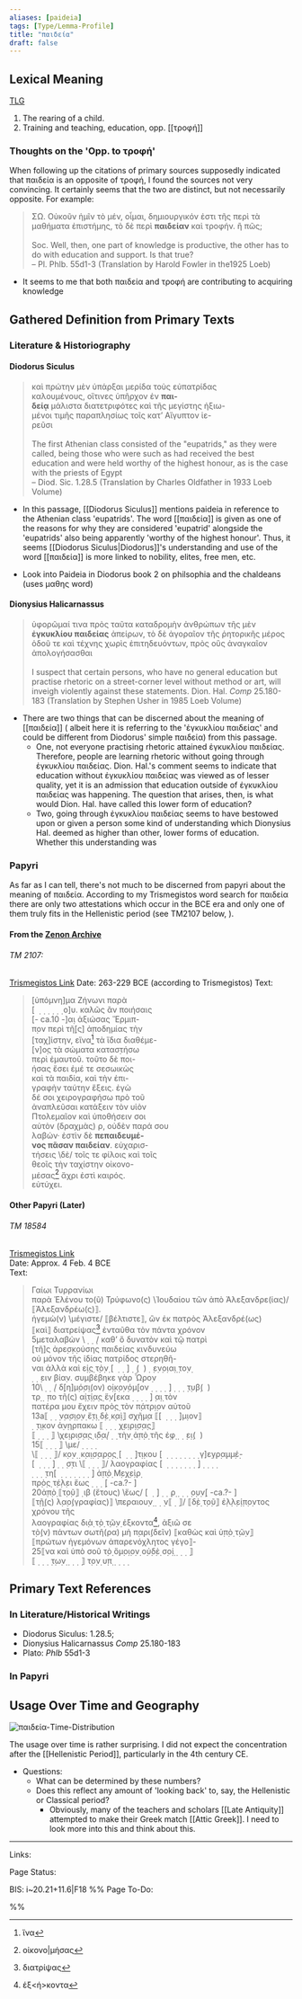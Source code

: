 ```yaml
---
aliases: [paideia]
tags: [Type/Lemma-Profile]
title: "παιδεία" 
draft: false
---
```


## Lexical Meaning
[TLG](http://stephanus.tlg.uci.edu/lsj/#context=lsj&eid=78989)
1. The rearing of a child.
2. Training and teaching, education, opp. [[τροφή]]

### Thoughts on the 'Opp. to τροφή'
When following up the citations of primary sources supposedly indicated that παιδεία is an opposite of τροφή, I found the sources not very convincing. It certainly seems that the two are distinct, but not necessarily opposite. For example:
> ΣΩ. Οὐκοῦν ἡμῖν τὸ μέν, οἶμαι, δημιουργικόν ἐστι τῆς περὶ τὰ μαθήματα ἐπιστήμης, τὸ δὲ περὶ **παιδείαν** καὶ τροφήν. ἢ πῶς;<br><br>
> Soc. Well, then, one part of knowledge is productive, the other has to do with education and support. Is that true? <br>
> – Pl. Phlb. 55d1-3 (Translation by Harold Fowler in the1925 Loeb)
- It seems to me that both παιδεία and τροφή are contributing to acquiring knowledge

## Gathered Definition from Primary Texts
### Literature & Historiography
#### Diodorus Siculus
> καὶ πρώτην μὲν ὑπάρξαι μερίδα τοὺς εὐπατρίδας  
καλουμένους, οἵτινες ὑπῆρχον ἐν **παι-  
δείᾳ** μάλιστα διατετριφότες καὶ τῆς μεγίστης ἠξιω-  
μένοι τιμῆς παραπλησίως τοῖς κατ’ Αἴγυπτον ἱε-  
ρεῦσι <br><br>
> The first Athenian class consisted of the "eupatrids," as they were called, being those who were such as had received the best education and were held worthy of the highest honour, as is the case with the priests of Egypt <br>
> – Diod. Sic. 1.28.5 (Translation by Charles Oldfather in 1933 Loeb Volume)
- In this passage, [[Diodorus Siculus]] mentions paideia in reference to the Athenian class 'eupatrids'. The word [[παιδεία]] is given as one of the reasons for why they are considered 'eupatrid' alongside the 'eupatrids' also being apparently 'worthy of the highest honour'. Thus, it seems [[Diodorus Siculus|Diodorus]]'s understanding and use of the word [[παιδεία]] is more linked to nobility, elites, free men, etc.

- Look into Paideia in Diodorus book 2 on philsophia and the chaldeans (uses μαθης word)

#### Dionysius Halicarnassus
> ὑφορῶμαί τινα πρὸς ταῦτα καταδρομὴν ἀνθρώπων τῆς μὲν **ἐγκυκλίου παιδείας** ἀπείρων, τὸ δὲ ἀγοραῖον τῆς ῥητορικῆς μέρος ὁδοῦ τε καὶ τέχνης χωρὶς ἐπιτηδευόντων, πρὸς οὓς ἀναγκαῖον ἀπολογήσασθαι<br><br>
> I suspect that certain persons, who have no general education but practise rhetoric on a street-corner level without method or art, will inveigh violently against these statements.
>  Dion. Hal. *Comp* 25.180-183 (Translation by Stephen Usher in 1985 Loeb Volume)

- There are two things that can be discerned about the meaning of [[παιδεία]] ( albeit here it is referring to the 'ἐγκυκλίου παιδείας' and could be different from Diodorus' simple παιδεία) from this passage. 
	- One, not everyone practising rhetoric attained ἐγκυκλίου παιδείας. Therefore, people are learning rhetoric without going through ἐγκυκλίου παιδείας. Dion. Hal.'s comment seems to indicate that education without ἐγκυκλίου παιδείας was viewed as of lesser quality, yet it is an admission that education outside of ἐγκυκλίου παιδείας was happening. The question that arises, then, is what would Dion. Hal. have called this lower form of education? 
	- Two, going through ἐγκυκλίου παιδείας seems to have bestowed upon or given a person some kind of understanding which Dionysius Hal. deemed as higher than other, lower forms of education. Whether this understanding was 

### Papyri
As far as I can tell, there's not much to be discerned from papyri about the meaning of παιδεία. According to my Trismegistos word search for παιδεία there are only two attestations which occur in the BCE era and only one of them truly fits in the Hellenistic period (see TM2107 below, ). 

#### From the [Zenon Archive](Zenon-Archive.md)
###### TM 2107:
[Trismegistos Link](https://www.trismegistos.org/text/2107)
Date: 263-229 BCE (according to Trismegistos)
Text:
> [ὑπόμνη]μα Ζήνωνι παρὰ  
[  ̣  ̣  ̣  ̣  ̣  ̣ ο]υ. καλῶς ἂν ποιήσαις  
[- ca.10 -]α̣ι ἀξιώσας Ἕρμιπ-  
π̣ον περὶ τῆ̣[ς] ἀ̣ποδημίας τὴ̣ν  
[ταχ]ίστην, εἵνα[^4] τὰ ἴδια διαθέμε-  
[ν]ο̣ς τὰ σώματα κατασ̣τήσω  
περὶ ἐμαυτοῦ. τοῦτο δὲ ποι-  
ήσας ἔσει ἐμέ τε σεσωικὼς  
καὶ τὰ παιδία, καὶ τὴν ἐπι-  
γραφὴν ταύτην ἕξεις. ἐγὼ  
δέ σοι χειρογραφήσω πρὸ τοῦ  
ἀναπλεῦσαι κατάξειν τὸν υἱὸν  
Πτολεμαῖον καὶ ὑποθήσειν σοι  
αὐτὸν (δραχμὰς) ρ, οὐδὲν παρά σου  
λαβών· ἐστὶν δὲ **πεπαιδευμέ-  
νος πᾶσαν παιδείαν**. εὐχαρισ-  
τήσεις \δὲ/ τοῖς τε φίλοις καὶ τοῖς  
θεοῖς τὴν ταχίστην οἰκονο-  
μέσας[^3] ἄχρι ἐστὶ καιρός.  
εὐτύχει.
 

#### Other Papyri (Later)
###### TM 18584
[Trismegistos Link](https://www.trismegistos.org/text/18584)<br>Date: Approx. 4 Feb. 4 BCE<br>Text: 
> Γαίωι Τυρρανίωι  
παρὰ Ἑλένου το(ῦ) Τρύφωνο(ς) \Ἰουδαίου τῶν ἀπὸ Ἀλεξανδρε(ίας)/ ⟦Ἀλεξανδρέω(ς)⟧.  
ἡγεμὼ(ν) \μέγιστε/ ⟦βέλτιστε⟧, ὢν ἐκ πατρὸς Ἀλεξανδρέ(ως)  
⟦καὶ⟧ διατρείψας[^2]  ἐνταῦθα τὸν πάντα χρόνον  
5μεταλαβὼν \ ̣  ̣  ̣/ καθʼ ὃ δυνατὸν καὶ τῷ πατρὶ  
[τῆ]ς ἀρε̣σ̣κ̣ούσης παιδείας κινδυνεύω  
οὐ μόνον τῆς ἰδίας πατρίδος στερηθῆ-  
ναι ἀλλὰ καὶ ε̣ἰ̣ς̣ τ̣ὸ̣ν̣ [  ̣  ̣  ̣] ̣  ̣(  )  ̣  ̣ε̣ν̣ο̣ια̣ι̣ ̣το̣ν̣  
 ̣  ̣  ̣ειν βία̣ν. συμβέβηκε γὰρ Ὧ̣ρο̣ν  
10\ ̣  ̣  ̣/ δ̣[η]μ̣ό̣σ̣ι̣(ον) ο̣ἰ̣κ̣ο̣ν̣ό̣μ̣[ον  ̣  ̣  ̣  ̣  ̣] ̣  ̣  ̣  ̣τ̣υ̣β̣(  )  
τρ̣ ̣  ̣πο τῆ(ς) α̣ἰ̣τ̣ί̣α̣ς̣ ἕ̣ν̣[εκα  ̣  ̣  ̣  ̣  ̣] ̣α̣ι̣ τὸν  
πατέρα μου ἔχειν π̣ρὸ̣ς̣ τὸν π̣άτ̣ρ̣ι̣ον αὐτοῦ  
13a⟦ ̣  ̣  ̣ν̣α̣σ̣ι̣ο̣ν̣ ἔ̣τ̣ι̣ δ̣ὲ̣ κ̣α̣ὶ̣⟧ σ̣χῆ̣μ̣α ⟦[  ̣  ̣  ̣  ̣]μ̣ιον⟧  
 ̣  ̣τ̣ι̣κον ἀ̣ν̣η̣ρπακω ⟦ ̣  ̣  ̣  ̣χ̣ε̣ι̣ρ̣ι̣σ̣α̣ς̣⟧  
⟦ ̣  ̣  ̣  ̣⟧ \χε̣ι̣ρι̣σ̣α̣ς̣ ι̣δ̣α̣/  ̣  ̣ τὴ̣ν̣ ἀ̣π̣ὸ̣ τῆς ἐ̣φ̣ ̣  ̣  ̣ε̣ι̣(  )  
15⟦ ̣  ̣  ̣  ̣⟧ \με/  ̣  ̣  ̣  ̣  
\⟦ ̣  ̣  ̣  ̣⟧/ κ̣ο̣ν̣ ̣ κ̣α̣ι̣σ̣α̣ρ̣ο̣ς̣ [  ̣  ̣  ̣]τ̣ι̣κου [  ̣  ̣  ̣  ̣  ̣  ̣  ̣  ̣ γ]ε̣γ̣ρ̣α̣μ̣μ̣έ̣-  
[  ̣  ̣  ̣  ̣] ̣  ̣  ̣σ̣τι \⟦ ̣  ̣  ̣  ̣⟧/ λαογραφίας [  ̣  ̣  ̣  ̣  ̣  ̣  ̣  ̣] ̣  ̣  ̣  ̣  
 ̣  ̣  ̣  ̣τη[  ̣  ̣  ̣  ̣  ̣  ̣  ̣  ̣] ἀ̣π̣ὸ̣ Μ̣ε̣χ̣ε̣ὶ̣ρ̣  
π̣ρ̣ὸ̣ς̣ τ̣έ̣λ̣ει ἕως  ̣  ̣  ̣  ̣[ -ca.?- ]  
20ἀ̣π̣ὸ̣ ⟦τ̣ο̣ῦ̣⟧  ̣ ιβ (ἔτους) \ἕως/ [  ̣  ̣] ̣  ̣  ̣ρ̣ ̣  ̣  ̣  ̣ο̣υ̣ν̣[ -ca.?- ]  
⟦τ̣ῆ̣(ς) λ̣α̣ο̣(γραφίας)⟧ \πε̣ραιου̣ν̣ ̣  ̣  ̣ν⟦ ̣  ̣⟧/ ⟦δ̣ὲ̣ τ̣ο̣ῦ̣⟧ ἐ̣λ̣λ̣ε̣ί̣π̣ο̣ντος χρόνου τῆς  
λαογραφίας δι̣ὰ̣ τ̣ὸ̣ τ̣ῶ̣ν̣ ἑξκοντα[^1], ἀξιῶ σε  
τ̣ὸ̣(ν) πάντων σωτῆ(ρα) μὴ π̣α̣ρι̣(δεῖν) ⟦καθὼς καὶ ὑ̣π̣ὸ̣ τ̣ῶ̣ν̣⟧  
⟦πρώτων ἡγεμόνων ἀπαρενόχλητος γέγο⟧-  
25⟦να καὶ ὑπὸ σοῦ τ̣ὸ̣ ὅ̣μ̣ο̣ι̣ο̣ν̣ ο̣ὐ̣δ̣ὲ̣ σ̣ο̣ί̣  ̣  ̣  ̣  ̣⟧  
⟦ ̣  ̣  ̣  ̣τ̣ω̣ν̣ ̣  ̣  ̣  ̣⟧ τ̣ο̣ν̣ υ̣π̣ ̣  ̣  ̣  ̣

	
## Primary Text References
### In Literature/Historical Writings
- Diodorus Siculus: 1.28.5; 
- Dionysius Halicarnassus *Comp* 25.180-183
- Plato: *Phlb* 55d1-3

### In Papyri

## Usage Over Time and Geography
![παιδεία-Time-Distribution](../../assets/images/παιδεία-Time-Distribution.png)

The usage over time is rather surprising. I did not expect the concentration after the [[Hellenistic Period]], particularly in the 4th century CE. 
- Questions:
	- What can be determined by these numbers?
	- Does this reflect any amount of 'looking back' to, say, the Hellenistic or Classical period?
		- Obviously, many of the teachers and scholars [[Late Antiquity]] attempted to make their Greek match [[Attic Greek]]. I need to look more into this and think about this.

--- 
Links: 

Page Status: 

BIS: i~20.21+11.6|F18
%%
Page To-Do:

%%
[^1]: ἑξ<ή>κοντα
[^2]: διατρίψας
[^3]: οἰκονο|μήσας
[^4]: ἵνα